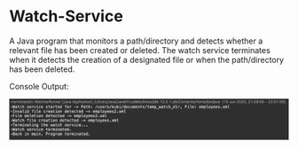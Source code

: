 # Watch-Service

A Java program that monitors a path/directory and detects whether a relevant file has been created or deleted. The watch service terminates
when it detects the creation of a designated file or when the path/directory has been deleted.

Console Output:

![Sample console output](https://raw.githubusercontent.com/angelo-lopez/Watch-Service/master/Screenshot%202020-06-15%20at%2022.01.43.png)
